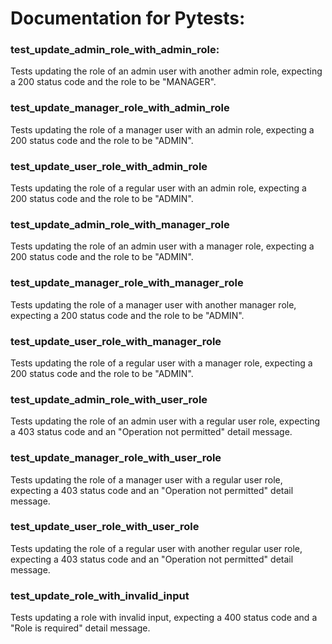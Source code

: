# Documentation for Pytests:
### test_update_admin_role_with_admin_role:

Tests updating the role of an admin user with another admin role, expecting a 200 status code and the role to be "MANAGER".

### test_update_manager_role_with_admin_role

Tests updating the role of a manager user with an admin role, expecting a 200 status code and the role to be "ADMIN".

### test_update_user_role_with_admin_role

Tests updating the role of a regular user with an admin role, expecting a 200 status code and the role to be "ADMIN".

### test_update_admin_role_with_manager_role

Tests updating the role of an admin user with a manager role, expecting a 200 status code and the role to be "ADMIN".

### test_update_manager_role_with_manager_role

Tests updating the role of a manager user with another manager role, expecting a 200 status code and the role to be "ADMIN".

### test_update_user_role_with_manager_role

Tests updating the role of a regular user with a manager role, expecting a 200 status code and the role to be "ADMIN".

### test_update_admin_role_with_user_role

Tests updating the role of an admin user with a regular user role, expecting a 403 status code and an "Operation not permitted" detail message.

### test_update_manager_role_with_user_role

Tests updating the role of a manager user with a regular user role, expecting a 403 status code and an "Operation not permitted" detail message.

### test_update_user_role_with_user_role

Tests updating the role of a regular user with another regular user role, expecting a 403 status code and an "Operation not permitted" detail message.

### test_update_role_with_invalid_input

Tests updating a role with invalid input, expecting a 400 status code and a "Role is required" detail message.